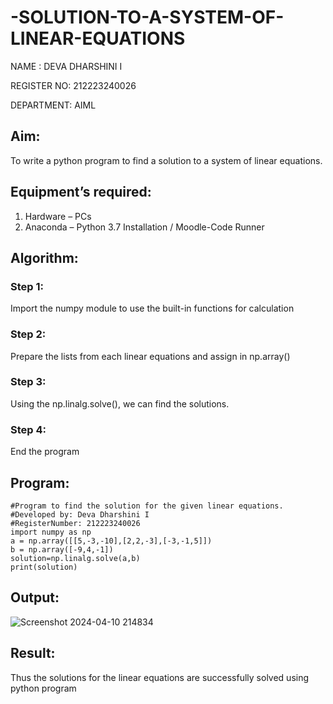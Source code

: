 # -SOLUTION-TO-A-SYSTEM-OF-LINEAR-EQUATIONS
NAME : DEVA DHARSHINI I

REGISTER NO: 212223240026

DEPARTMENT: AIML
## Aim:
To write a python program to find a solution to a system of linear equations.
## Equipment’s required:
1. 	Hardware – PCs
2. 	Anaconda – Python 3.7 Installation / Moodle-Code Runner
## Algorithm:
### Step 1: 
Import the numpy module to use the built-in functions for calculation 
### Step 2: 
Prepare the lists from each linear equations and assign in np.array()
### Step 3: 
Using the np.linalg.solve(), we can find the solutions.
### Step 4: 
End the program
## Program:
```
#Program to find the solution for the given linear equations.
#Developed by: Deva Dharshini I
#RegisterNumber: 212223240026
import numpy as np
a = np.array([[5,-3,-10],[2,2,-3],[-3,-1,5]])
b = np.array([-9,4,-1])
solution=np.linalg.solve(a,b)
print(solution)
```

## Output:
![Screenshot 2024-04-10 214834](https://github.com/deesk13/-SOLUTION-TO-A-SYSTEM-OF-LINEAR-EQUATIONS/assets/150927063/a553deca-0399-49a8-8c4c-9a3f21261e9c)

## Result: 
Thus the solutions for the linear equations are successfully solved using python program

